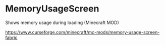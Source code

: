 # MemoryUsageScreen
Shows memory usage during loading (Minecraft MOD)

https://www.curseforge.com/minecraft/mc-mods/memory-usage-screen-fabric